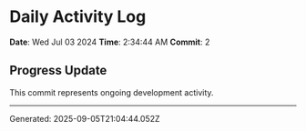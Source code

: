 # Daily Activity Log

**Date**: Wed Jul 03 2024
**Time**: 2:34:44 AM
**Commit**: 2

## Progress Update

This commit represents ongoing development activity.

---
Generated: 2025-09-05T21:04:44.052Z
